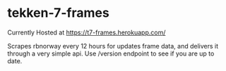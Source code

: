 # tekken-7-frames

Currently Hosted at https://t7-frames.herokuapp.com/

Scrapes rbnorway every 12 hours for updates frame data, and delivers it through a very simple api.
Use /version endpoint to see if you are up to date.
